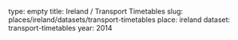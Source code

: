 type: empty
title: Ireland / Transport Timetables
slug: places/ireland/datasets/transport-timetables
place: ireland
dataset: transport-timetables
year: 2014
